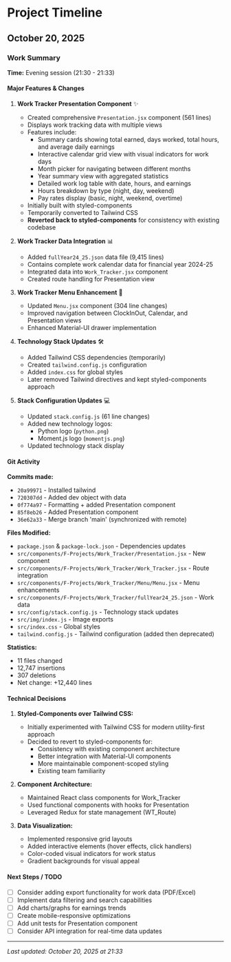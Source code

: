 # Project Timeline

## October 20, 2025

### Work Summary

**Time:** Evening session (21:30 - 21:33)

#### Major Features & Changes

1. **Work Tracker Presentation Component** ✨
   - Created comprehensive `Presentation.jsx` component (561 lines)
   - Displays work tracking data with multiple views
   - Features include:
     - Summary cards showing total earned, days worked, total hours, and average daily earnings
     - Interactive calendar grid view with visual indicators for work days
     - Month picker for navigating between different months
     - Year summary view with aggregated statistics
     - Detailed work log table with date, hours, and earnings
     - Hours breakdown by type (night, day, weekend)
     - Pay rates display (basic, night, weekend, overtime)
   - Initially built with styled-components
   - Temporarily converted to Tailwind CSS
   - **Reverted back to styled-components** for consistency with existing codebase

2. **Work Tracker Data Integration** 📊
   - Added `fullYear24_25.json` data file (9,415 lines)
   - Contains complete work calendar data for financial year 2024-25
   - Integrated data into `Work_Tracker.jsx` component
   - Created route handling for Presentation view

3. **Work Tracker Menu Enhancement** 🎨
   - Updated `Menu.jsx` component (304 line changes)
   - Improved navigation between ClockInOut, Calendar, and Presentation views
   - Enhanced Material-UI drawer implementation

4. **Technology Stack Updates** 🛠️
   - Added Tailwind CSS dependencies (temporarily)
   - Created `tailwind.config.js` configuration
   - Added `index.css` for global styles
   - Later removed Tailwind directives and kept styled-components approach

5. **Stack Configuration Updates** 💻
   - Updated `stack.config.js` (61 line changes)
   - Added new technology logos:
     - Python logo (`python.png`)
     - Moment.js logo (`momentjs.png`)
   - Updated technology stack display

#### Git Activity

**Commits made:**

- `20a99971` - Installed tailwind
- `720307dd` - Added dev object with data
- `0f774a97` - Formatting + added Presentation component
- `85f8eb26` - Added Presentation component
- `36e62a33` - Merge branch 'main' (synchronized with remote)

**Files Modified:**

- `package.json` & `package-lock.json` - Dependencies updates
- `src/components/F-Projects/Work_Tracker/Presentation.jsx` - New component
- `src/components/F-Projects/Work_Tracker/Work_Tracker.jsx` - Route integration
- `src/components/F-Projects/Work_Tracker/Menu/Menu.jsx` - Menu enhancements
- `src/components/F-Projects/Work_Tracker/fullYear24_25.json` - Work data
- `src/config/stack.config.js` - Technology stack updates
- `src/img/index.js` - Image exports
- `src/index.css` - Global styles
- `tailwind.config.js` - Tailwind configuration (added then deprecated)

**Statistics:**

- 11 files changed
- 12,747 insertions
- 307 deletions
- Net change: +12,440 lines

#### Technical Decisions

1. **Styled-Components over Tailwind CSS:**
   - Initially experimented with Tailwind CSS for modern utility-first approach
   - Decided to revert to styled-components for:
     - Consistency with existing component architecture
     - Better integration with Material-UI components
     - More maintainable component-scoped styling
     - Existing team familiarity

2. **Component Architecture:**
   - Maintained React class components for Work_Tracker
   - Used functional components with hooks for Presentation
   - Leveraged Redux for state management (WT_Route)

3. **Data Visualization:**
   - Implemented responsive grid layouts
   - Added interactive elements (hover effects, click handlers)
   - Color-coded visual indicators for work status
   - Gradient backgrounds for visual appeal

#### Next Steps / TODO

- [ ] Consider adding export functionality for work data (PDF/Excel)
- [ ] Implement data filtering and search capabilities
- [ ] Add charts/graphs for earnings trends
- [ ] Create mobile-responsive optimizations
- [ ] Add unit tests for Presentation component
- [ ] Consider API integration for real-time data updates

---

*Last updated: October 20, 2025 at 21:33*
